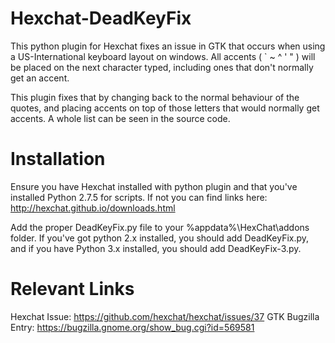 Hexchat-DeadKeyFix
==================

This python plugin for Hexchat fixes an issue in GTK that occurs when using a US-International keyboard layout on windows. All accents ( ` ~ ^ ' " ) will be placed on the next character typed, including ones that don't normally get an accent.

This plugin fixes that by changing back to the normal behaviour of the quotes, and placing accents on top of those letters that would normally get accents. A whole list can be seen in the source code.

Installation
==================

Ensure you have Hexchat installed with python plugin and that you've installed Python 2.7.5 for scripts. If not you can find links here: http://hexchat.github.io/downloads.html

Add the proper DeadKeyFix.py file to your %appdata%\HexChat\addons folder. If you've got python 2.x installed, you should add DeadKeyFix.py, and if you have Python 3.x installed, you should add DeadKeyFix-3.py.

Relevant Links
==================

Hexchat Issue: https://github.com/hexchat/hexchat/issues/37
GTK Bugzilla Entry: https://bugzilla.gnome.org/show_bug.cgi?id=569581
